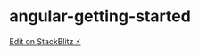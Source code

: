 # angular-getting-started

[Edit on StackBlitz ⚡️](https://stackblitz.com/edit/angular-hu6gsj-iawu3f)